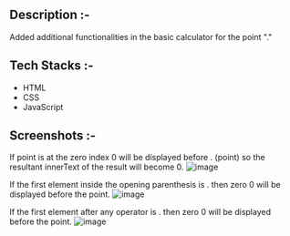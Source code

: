 ## Description :-
Added additional functionalities in the basic calculator for the point "."

## Tech Stacks :-

- HTML
- CSS
- JavaScript

## Screenshots :-
If point is at the zero index 0 will be displayed before . (point) so the resultant innerText of the result will become 0.
![image](/./CalcDiverse/Calculators/Basic-Calculator-2.0/image/Screenshot1.jpg)

If the first element inside the opening parenthesis is . then zero 0  will be displayed before the point. 
![image](/./CalcDiverse/Calculators/Basic-Calculator-2.0/image/Screenshot2.jpg)

If the first element after any operator is . then zero 0  will be displayed before the point.
![image](/./CalcDiverse/Calculators/Basic-Calculator-2.0/image/Screenshot3.jpg)